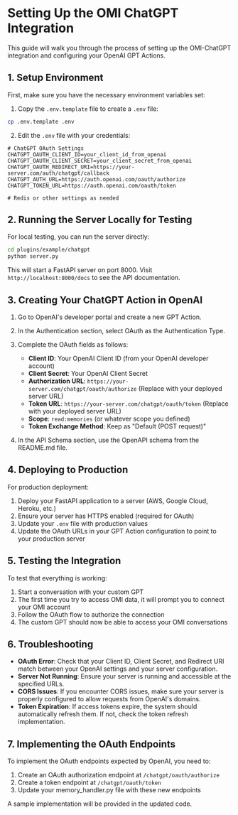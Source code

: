 # Setting Up the OMI ChatGPT Integration

This guide will walk you through the process of setting up the OMI-ChatGPT integration and configuring your OpenAI GPT Actions.

## 1. Setup Environment

First, make sure you have the necessary environment variables set:

1. Copy the `.env.template` file to create a `.env` file:

```bash
cp .env.template .env
```

2. Edit the `.env` file with your credentials:

```
# ChatGPT OAuth Settings
CHATGPT_OAUTH_CLIENT_ID=your_client_id_from_openai
CHATGPT_OAUTH_CLIENT_SECRET=your_client_secret_from_openai
CHATGPT_OAUTH_REDIRECT_URI=https://your-server.com/auth/chatgpt/callback
CHATGPT_AUTH_URL=https://auth.openai.com/oauth/authorize
CHATGPT_TOKEN_URL=https://auth.openai.com/oauth/token

# Redis or other settings as needed
```

## 2. Running the Server Locally for Testing

For local testing, you can run the server directly:

```bash
cd plugins/example/chatgpt
python server.py
```

This will start a FastAPI server on port 8000. Visit `http://localhost:8000/docs` to see the API documentation.

## 3. Creating Your ChatGPT Action in OpenAI

1. Go to OpenAI's developer portal and create a new GPT Action.

2. In the Authentication section, select OAuth as the Authentication Type.

3. Complete the OAuth fields as follows:

   - **Client ID**: Your OpenAI Client ID (from your OpenAI developer account)
   - **Client Secret**: Your OpenAI Client Secret
   - **Authorization URL**: `https://your-server.com/chatgpt/oauth/authorize`
      (Replace with your deployed server URL)
   - **Token URL**: `https://your-server.com/chatgpt/oauth/token`
      (Replace with your deployed server URL)
   - **Scope**: `read:memories` (or whatever scope you defined)
   - **Token Exchange Method**: Keep as "Default (POST request)"

4. In the API Schema section, use the OpenAPI schema from the README.md file.

## 4. Deploying to Production

For production deployment:

1. Deploy your FastAPI application to a server (AWS, Google Cloud, Heroku, etc.)
2. Ensure your server has HTTPS enabled (required for OAuth)
3. Update your `.env` file with production values
4. Update the OAuth URLs in your GPT Action configuration to point to your production server

## 5. Testing the Integration

To test that everything is working:

1. Start a conversation with your custom GPT
2. The first time you try to access OMI data, it will prompt you to connect your OMI account
3. Follow the OAuth flow to authorize the connection
4. The custom GPT should now be able to access your OMI conversations

## 6. Troubleshooting

- **OAuth Error**: Check that your Client ID, Client Secret, and Redirect URI match between your OpenAI settings and your server configuration.
- **Server Not Running**: Ensure your server is running and accessible at the specified URLs.
- **CORS Issues**: If you encounter CORS issues, make sure your server is properly configured to allow requests from OpenAI's domains.
- **Token Expiration**: If access tokens expire, the system should automatically refresh them. If not, check the token refresh implementation.

## 7. Implementing the OAuth Endpoints

To implement the OAuth endpoints expected by OpenAI, you need to:

1. Create an OAuth authorization endpoint at `/chatgpt/oauth/authorize`
2. Create a token endpoint at `/chatgpt/oauth/token`
3. Update your memory_handler.py file with these new endpoints

A sample implementation will be provided in the updated code. 